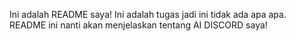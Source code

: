 Ini adalah README saya! Ini adalah tugas jadi ini tidak ada apa apa.
README ini nanti akan menjelaskan tentang AI DISCORD saya!
